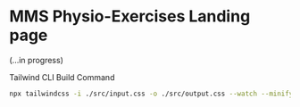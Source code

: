 # MMS Physio-Exercises Landing page

(...in progress)

Tailwind CLI Build Command

```bash
npx tailwindcss -i ./src/input.css -o ./src/output.css --watch --minify
```

